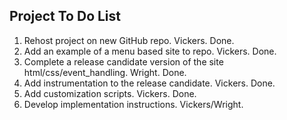 ## Project To Do List
1. Rehost project on new GitHub repo. Vickers. Done.
2. Add an example of a menu based site to repo. Vickers. Done.
3. Complete a release candidate version of the site html/css/event_handling. Wright. Done.
4. Add instrumentation to the release candidate. Vickers. Done.
5. Add customization scripts. Vickers. Done.
6. Develop implementation instructions. Vickers/Wright.
